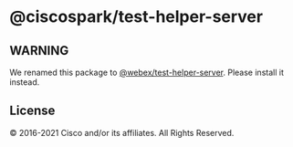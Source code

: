 # @ciscospark/test-helper-server

## WARNING

We renamed this package to
[@webex/test-helper-server](https://www.npmjs.com/package/@webex/test-helper-server).
Please install it instead.

## License

© 2016-2021 Cisco and/or its affiliates. All Rights Reserved.
